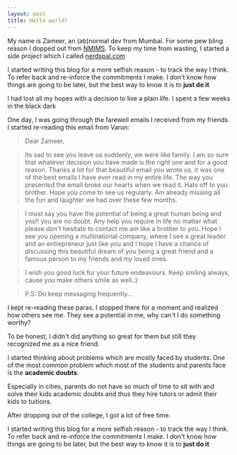 ```yaml
---
layout: post
title: Hello world!
---
```


My name is Zameer, an (ab)normal dev from Mumbai.
For some pew bling reason I dopped out from [NMIMS](http://www.nmims.edu/). To keep my time from wasting, I started a side project which I called [nerdspal.com](https://nerdspal.com)

I started writing this blog for a more selfish reason - to track the way I think. To refer back and re-inforce the commitments I make. I don't know how things are going to be later, but the best way to know it is to **just do it**

I had lost all my hopes with a decision to live a plain life. I spent a few weeks in the black dark

One day, I was going through the farewell emails I received from my friends. I started re-reading this email from Varun:

>Dear Zameer,

>Its sad to see you leave us suddenly, we were like family. I am so sure that whatever decision you have made is the right one and for a good reason. Thanks a lot for that beautiful email you wrote us, it was one of the best emails I have ever read in my entire life. The way you presented the email broke our hearts when we read it. Hats off to you brother. Hope you come  to see us regularly. Am already missing all the fun and laughter we had over these few months.

>I must say you have the potential of being a great human being and yes!! you are no doubt. Any help you require in life no matter what please don't hesitate to contact me am like a brother to you. Hope I see you opening a multinational company, where I see a great leader and an entrepreneur just like you and I hope I have a chance of discussing this beautiful dream of you being a great friend and a famous person to my friends and my loved ones.

>I wish you good luck for your future endeavours.
>Keep smiling always, cause you make others smile as well.:)


>P.S: Do keep messaging frequently...

I kept re-reading these paras. I stopped there for a moment and realized how others see me. They see a potential in me, why can't I do something worthy? 

To be honest, I didn't did anything so great for them but still they recognized me as a nice friend.

I started thinking about problems which are mostly faced by students. One of the most common problem which most of the students and parents face is the **academic doubts**.

Especially in cities, parents do not have so much of time to sit with and solve their kids academic doubts and thus they hire tutors or admit their kids to tuitions.

After dropping out of the college, I got a lot of free time. 

I started writing this blog for a more selfish reason - to track the way I think. To refer back and re-inforce the commitments I make. I don't know how things are going to be later, but the best way to know it is to **just do it**
